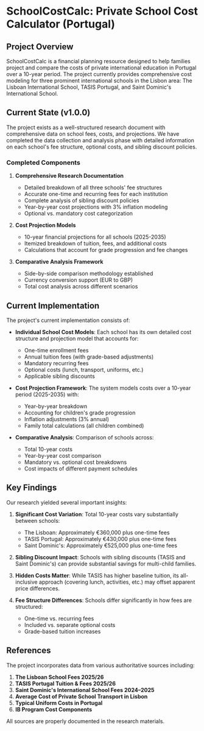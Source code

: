 # SchoolCostCalc: Private School Cost Calculator (Portugal)

## Project Overview

SchoolCostCalc is a financial planning resource designed to help families project and compare the costs of private international education in Portugal over a 10-year period. The project currently provides comprehensive cost modeling for three prominent international schools in the Lisbon area: The Lisboan International School, TASIS Portugal, and Saint Dominic's International School.

## Current State (v1.0.0)

The project exists as a well-structured research document with comprehensive data on school fees, costs, and projections. We have completed the data collection and analysis phase with detailed information on each school's fee structure, optional costs, and sibling discount policies.

### Completed Components

1. **Comprehensive Research Documentation**
   - Detailed breakdown of all three schools' fee structures
   - Accurate one-time and recurring fees for each institution
   - Complete analysis of sibling discount policies
   - Year-by-year cost projections with 3% inflation modeling
   - Optional vs. mandatory cost categorization

2. **Cost Projection Models**
   - 10-year financial projections for all schools (2025-2035)
   - Itemized breakdown of tuition, fees, and additional costs
   - Calculations that account for grade progression and fee changes

3. **Comparative Analysis Framework**
   - Side-by-side comparison methodology established
   - Currency conversion support (EUR to GBP)
   - Total cost analysis across different scenarios

## Current Implementation

The project's current implementation consists of:

- **Individual School Cost Models**: Each school has its own detailed cost structure and projection model that accounts for:
  - One-time enrollment fees
  - Annual tuition fees (with grade-based adjustments)
  - Mandatory recurring fees
  - Optional costs (lunch, transport, uniforms, etc.)
  - Applicable sibling discounts

- **Cost Projection Framework**: The system models costs over a 10-year period (2025-2035) with:
  - Year-by-year breakdown
  - Accounting for children's grade progression
  - Inflation adjustments (3% annual)
  - Family total calculations (all children combined)

- **Comparative Analysis**: Comparison of schools across:
  - Total 10-year costs
  - Year-by-year cost comparison
  - Mandatory vs. optional cost breakdowns
  - Cost impacts of different payment schedules

## Key Findings

Our research yielded several important insights:

1. **Significant Cost Variation**: Total 10-year costs vary substantially between schools:
   - The Lisboan: Approximately €360,000 plus one-time fees
   - TASIS Portugal: Approximately €430,000 plus one-time fees
   - Saint Dominic's: Approximately €525,000 plus one-time fees

2. **Sibling Discount Impact**: Schools with sibling discounts (TASIS and Saint Dominic's) can provide substantial savings for multi-child families.

3. **Hidden Costs Matter**: While TASIS has higher baseline tuition, its all-inclusive approach (covering lunch, activities, etc.) may offset apparent price differences.

4. **Fee Structure Differences**: Schools differ significantly in how fees are structured:
   - One-time vs. recurring fees
   - Included vs. separate optional costs
   - Grade-based tuition increases

## References

The project incorporates data from various authoritative sources including:

1. **The Lisboan School Fees 2025/26**
2. **TASIS Portugal Tuition & Fees 2025/26**
3. **Saint Dominic's International School Fees 2024–2025**
4. **Average Cost of Private School Transport in Lisbon**
5. **Typical Uniform Costs in Portugal**
6. **IB Program Cost Components**

All sources are properly documented in the research materials. 